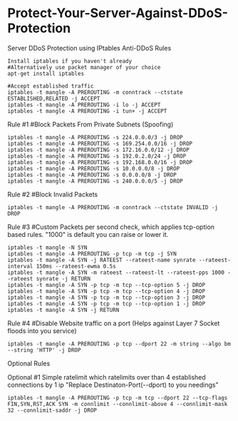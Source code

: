 # Protect-Your-Server-Against-DDoS-Protection
Server DDoS Protection using IPtables Anti-DDoS Rules
```
Install iptables if you haven't already
#Alternatively use packet manager of your choice
apt-get install iptables

#Accept established traffic
iptables -t mangle -A PREROUTING -m conntrack --ctstate ESTABLISHED,RELATED -j ACCEPT
iptables -t mangle -A PREROUTING -i lo -j ACCEPT
iptables -t mangle -A PREROUTING -i tun+ -j ACCEPT

```

Rule #1
#Block Packets From Private Subnets (Spoofing)
```
iptables -t mangle -A PREROUTING -s 224.0.0.0/3 -j DROP 
iptables -t mangle -A PREROUTING -s 169.254.0.0/16 -j DROP 
iptables -t mangle -A PREROUTING -s 172.16.0.0/12 -j DROP 
iptables -t mangle -A PREROUTING -s 192.0.2.0/24 -j DROP 
iptables -t mangle -A PREROUTING -s 192.168.0.0/16 -j DROP 
iptables -t mangle -A PREROUTING -s 10.0.0.0/8 -j DROP 
iptables -t mangle -A PREROUTING -s 0.0.0.0/8 -j DROP 
iptables -t mangle -A PREROUTING -s 240.0.0.0/5 -j DROP 
```

Rule #2
#Block Invalid Packets
```
iptables -t mangle -A PREROUTING -m conntrack --ctstate INVALID -j DROP
```


Rule #3
#Custom Packets per second check, which applies tcp-option based rules. "1000" is default you can raise or lower it.
```
iptables -t mangle -N SYN
iptables -t mangle -A PREROUTING -p tcp -m tcp -j SYN
iptables -t mangle -A SYN -j RATEEST --rateest-name synrate --rateest-interval 150ms --rateest-ewma 0.5s
iptables -t mangle -A SYN -m rateest --rateest-lt --rateest-pps 1000 --rateest synrate -j RETURN
iptables -t mangle -A SYN -p tcp -m tcp --tcp-option 5 -j DROP
iptables -t mangle -A SYN -p tcp -m tcp --tcp-option 4 -j DROP
iptables -t mangle -A SYN -p tcp -m tcp --tcp-option 3 -j DROP
iptables -t mangle -A SYN -p tcp -m tcp --tcp-option 1 -j DROP
iptables -t mangle -A SYN -j RETURN
```

Rule #4
#Disable Website traffic on a port (Helps against Layer 7 Socket floods into you service)
```
iptables -t mangle -A PREROUTING -p tcp --dport 22 -m string --algo bm --string 'HTTP' -j DROP
```

Optional Rules

Optional #1
Simple ratelimit which ratelimits over than 4 established connections by 1 ip "Replace Destinaton-Port(--dport) to you needings"
```
iptables -t mangle -A PREROUTING -p tcp -m tcp --dport 22 --tcp-flags FIN,SYN,RST,ACK SYN -m connlimit --connlimit-above 4 --connlimit-mask 32 --connlimit-saddr -j DROP
```
